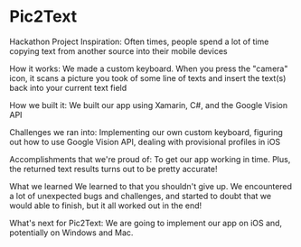 # Pic2Text
Hackathon Project
Inspiration: Often times, people spend a lot of time copying text from another source into their mobile devices

How it works: We made a custom keyboard. When you press the "camera" icon, it scans a picture you took of some line of texts and insert the text(s) back into your current text field

How we built it: We built our app using Xamarin, C#, and the Google Vision API

Challenges we ran into: Implementing our own custom keyboard, figuring out how to use Google Vision API, dealing with provisional profiles in iOS

Accomplishments that we're proud of: To get our app working in time. Plus, the returned text results turns out to be pretty accurate!

What we learned We learned to that you shouldn't give up. We encountered a lot of unexpected bugs and challenges, and started to doubt that we would able to finish, but it all worked out in the end!

What's next for Pic2Text: We are going to implement our app on iOS and, potentially on Windows and Mac.
